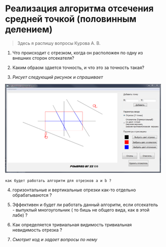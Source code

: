 # Реализация алгоритма отсечения средней точкой (половинным делением)

> Здесь я распишу вопросы Курова А. В.

1. Что происходит с отрезком, когда он расположен по одну из внешних сторон отсекателя?

2. Каким обраом здается точность, и что это за точность такая?

3. *Рисует следующий рисунок и спрашивает* 
  
  ![](https://github.com/ZeynalovZ/BMSTU-4-sem/blob/master/KG/lab_07/Кур.PNG)


    как будет работать алгоритм для отрезков а и b ?

4. горизонтальные и вертикальные отрезки как-то отдельно обрабатываются ?

5. Эффективен и будет ли работать данный алгоритм, если отсекатель - выпуклый многоугольник ( то бишь не общего вида, как в этой лабе) ?
 
6. Как определяется тривиальная видимость тривиальная невидимость отрезка ?

7. *Смотрит код и задает вопросы по нему*
